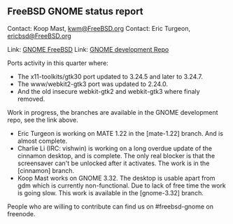 ## FreeBSD GNOME status report ##

Contact: Koop Mast, <kwm@FreeBSD.org>
Contact: Eric Turgeon, <ericbsd@FreeBSD.org>

Link: [GNOME FreeBSD](https://freebsd.org/gnome/)
Link: [GNOME development Repo](https://github.com/freebsd/freebsd-ports-gnome)

Ports activity in this quarter where:

* The x11-toolkits/gtk30 port updated to 3.24.5 and later to 3.24.7.
* The www/webkit2-gtk3 port was updated to 2.24.0.
* And the old insecure webkit-gtk2 and webkit-gtk3 where finaly removed.

Work in progress, the branches are available in the GNOME development repo, see the link above.

* Eric Turgeon is working on MATE 1.22 in the [mate-1.22] branch. And is almost complete.
* Charlie Li (IRC: vishwin) is working on a long overdue update of the cinnamon desktop, and is complete. The only real blocker is that the screensaver can't be unlocked after it activates. The work is in the [cinnamon] branch.
* Koop Mast works on GNOME 3.32. The desktop is usable apart from gdm which is currently non-functional. Due to lack of free time the work is going slow. This work is available in the [gnome-3.32] branch. 

People who are willing to contribute can find us on #freebsd-gnome on freenode.

